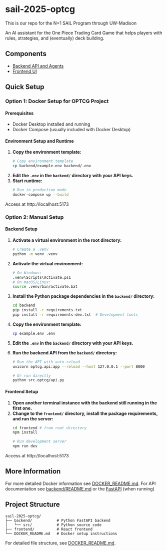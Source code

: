 # sail-2025-optcg

This is our repo for the N+1 SAIL Program through UW-Madison

An AI assistant for the One Piece Trading Card Game that helps players with rules, strategies, and (eventually) deck building.

## Components

- [Backend API and Agents](backend/README.md)
- [Frontend UI](frontend/README.md)

## Quick Setup

### Option 1: Docker Setup for OPTCG Project

#### Prerequisites

- Docker Desktop installed and running
- Docker Compose (usually included with Docker Desktop)

#### Environment Setup and Runtime

1. **Copy the environment template:**
   ```bash
   # Copy environment template
   cp backend/example.env backend/.env
   ```
2. **Edit the `.env` in the `backend/` directory with your API keys.**
3. **Start runtime:**
   ```bash
   # Run in production mode
   docker-compose up --build
   ```

Access at http://localhost:5173

### Option 2: Manual Setup

#### Backend Setup

1. **Activate a virtual environment in the root directory:**

   ```bash
   # Create a .venv
   python -m venv .venv
   ```

2. **Activate the virtual environment:**

   ```bash
   # On Windows:
   .venv\Scripts\Activate.ps1
   # On macOS/Linux:
   source .venv/bin/activate.bat
   ```

3. **Install the Python package dependencies in the `backend/` directory:**

   ```bash
   cd backend
   pip install -r requirements.txt
   pip install -r requirements-dev.txt  # Development tools
   ```

4. **Copy the environment template:**
   ```bash
   cp example.env .env
   ```
5. **Edit the `.env` in the `backend/` directory with your API keys.**
6. **Run the backend API from the `backend/` directory:**

   ```bash
   # Run the API with auto-reload
   uvicorn optcg.api:app --reload --host 127.0.0.1 --port 8000

   # Or run directly
   python src.optcg/api.py
   ```

#### Frontend Setup
1. **Open another terminal instance with the backend still running in the first one.**
2. **Change to the `frontend/` directory, install the package requirements, and run the server:**
   ```bash
   cd frontend # from root directory
   npm install

   # Run development server
   npm run dev
   ```

Access at http://localhost:5173

## More Information

For more detailed Docker information see [DOCKER_README.md](DOCKER_README.md). For API documentation see [backend/README.md](backend/README.md) or the [FastAPI](http://localhost:8000/docs) (when running)

## Project Structure

```
sail-2025-optcg/
├── backend/           # Python FastAPI backend
│   └── src/           # Python source code
├── frontend/          # React frontend
└── DOCKER_README.md   # Docker setup instructions
```

For detailed file structure, see [DOCKER_README.md](DOCKER_README.md).
